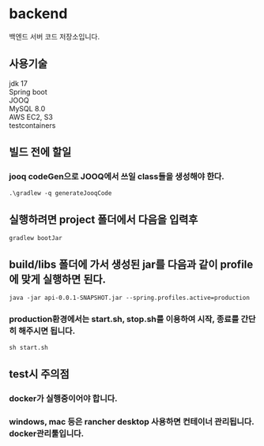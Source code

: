 # backend
백엔드 서버 코드 저장소입니다.

## 사용기술
jdk 17   
Spring boot   
JOOQ   
MySQL 8.0   
AWS EC2, S3   
testcontainers

## 빌드 전에 할일
### jooq codeGen으로 JOOQ에서 쓰일 class들을 생성해야 한다.
`.\gradlew -q generateJooqCode`
## 실행하려면 project 폴더에서 다음을 입력후 
`gradlew bootJar` 
## build/libs 폴더에 가서 생성된 jar를 다음과 같이 profile 에 맞게 실행하면 된다.
`java -jar api-0.0.1-SNAPSHOT.jar --spring.profiles.active=production`
### production환경에서는 start.sh, stop.sh를 이용하여 시작, 종료를 간단히 해주시면 됩니다.
`sh start.sh`

## test시 주의점
### docker가 실행중이어야 합니다.
### windows, mac 등은 rancher desktop 사용하면 컨테이너 관리됩니다. docker관리툴입니다.